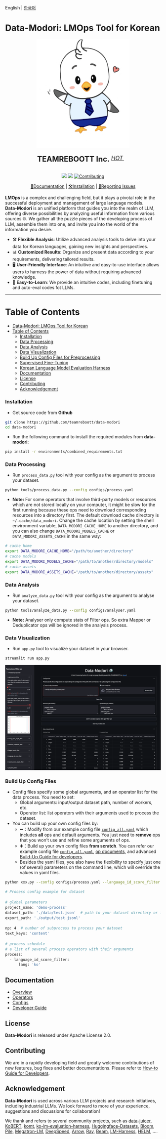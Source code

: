 English | [한국어](README_ko.md)

# Data-Modori: LMOps Tool for Korean

<div align="center">
  <img src="https://github.com/teamreboott/data-modori/blob/main/docs/imgs/buri_heart.png?raw=true" width="300"/>
  <div>&nbsp;</div>
  <div align="center">
    <b><font size="5">TEAMREBOOTT Inc. </font></b>
    <sup>
      <a href="https://reboott.ai">
        <i><font size="4">HOT</font></i>
      </a>
    </sup>
    &nbsp;&nbsp;&nbsp;&nbsp;
  </div>
  <div>&nbsp;</div>


![](https://img.shields.io/badge/license-Apache--2.0-ff655b.svg)
![](https://img.shields.io/badge/language-Python-b44dff.svg)
[![Contributing](https://img.shields.io/badge/Contribution-welcome-5bc4ff.svg)](docs/DeveloperGuide.md)

[📘Documentation](#documentation) |
[🛠️Installation](#installation) |
[🤔Reporting Issues](https://github.com/teamreboott/data-modori/issues/new/choose)

</div>

**LMOps** is a complex and challenging field, but it plays a pivotal role in the successful deployment and management of large language models.  
**Data-Modori** is an unified platform that guides you into the realm of LLM, offering diverse possibilities by analyzing useful information from various sources 🌐. 
We gather all the puzzle pieces of the developing process of LLM, assemble them into one, and invite you into the world of the information you desire.

- 🛠️ **Flexible Analysis**: Utilize advanced analysis tools to delve into your data for Korean languages, gaining new insights and perspectives.
- 📊 **Customized Results**: Organize and present data according to your requirements, delivering tailored results.
- 🖥️ **User-Friendly Interface**: An intuitive and easy-to-use interface allows users to harness the power of data without requiring advanced knowledge.
- 🤖 **Easy-to-Learn**: We provide an intuitive codes, including finetuning and auto-eval codes fot LLMs.

----

Table of Contents
=================
- [Data-Modori: LMOps Tool for Korean](#data-modori-lmops-tool-for-korean)
- [Table of Contents](#table-of-contents)
  - [Installation](#installation)
  - [Data Processing](#data-processing)
  - [Data Analysis](#data-analysis)
  - [Data Visualization](#data-visualization)
  - [Build Up Config Files for Preprocessing](#build-up-config-files)
  - [Supervised Fine-Tuning](tools/finetuning/README.md)
  - [Korean Language Model Evaluation Harness](tools/evaluator/README.md)
  - [Documentation](#documentation)
  - [License](#license)
  - [Contributing](#contributing)
  - [Acknowledgement](#acknowledgement)

### Installation

- Get source code from **Github**
```bash
git clone https://github.com/teamreboott/data-modori
cd data-modori
```

- Run the following command to install the required modules from **data-modori**:
```bash
pip install -r environments/combined_requirements.txt
```

### Data Processing

- Run `process_data.py` tool with your config as the argument to process your dataset.

```bash
python tools/process_data.py --config configs/process.yaml
```

- **Note:** For some operators that involve third-party models or resources which are not stored locally on your computer, it might be slow for the first running because these ops need to download corresponding resources into a directory first.
The default download cache directory is `~/.cache/data_modori`. Change the cache location by setting the shell environment variable, `DATA_MODORI_CACHE_HOME` to another directory, and you can also change `DATA_MODORI_MODELS_CACHE` or `DATA_MODORI_ASSETS_CACHE` in the same way:

```bash
# cache home
export DATA_MODORI_CACHE_HOME="/path/to/another/directory"
# cache models
export DATA_MODORI_MODELS_CACHE="/path/to/another/directory/models"
# cache assets
export DATA_MODORI_ASSETS_CACHE="/path/to/another/directory/assets"
```

### Data Analysis

- Run `analyze_data.py` tool with your config as the argument to analyse your dataset.

```bash
python tools/analyze_data.py --config configs/analyser.yaml
```

- **Note:** Analyser only compute stats of Filter ops. So extra Mapper or Deduplicator ops will be ignored in the analysis process.

### Data Visualization

- Run `app.py` tool to visualize your dataset in your browser.

```bash
streamlit run app.py
```

![Example of App](docs/imgs/streamlit_ex.png "Streamlit App")


### Build Up Config Files

- Config files specify some global arguments, and an operator list for the
  data process. You need to set:
  - Global arguments: input/output dataset path, number of workers, etc.
  - Operator list: list operators with their arguments used to process the dataset.
- You can build up your own config files by:
  - ➖：Modify from our example config file [`config_all.yaml`](configs/config_all.yaml) which includes **all** ops and default
    arguments. You just need to **remove** ops that you won't use and refine
    some arguments of ops.
  - ➕：Build up your own config files **from scratch**. You can refer our
    example config file [`config_all.yaml`](configs/config_all.yaml), [op documents](docs/Operators.md), and advanced [Build-Up Guide for developers](docs/DeveloperGuide.md#build-your-own-configs).
  - Besides the yaml files, you also have the flexibility to specify just
    one (of several) parameters on the command line, which will override
    the values in yaml files.
    
```bash
python xxx.py --config configs/process.yaml --language_id_score_filter.lang=ko 
```

```bash
# Process config example for dataset

# global parameters
project_name: 'demo-process'
dataset_path: './data/test.json'  # path to your dataset directory or file
export_path: './output/test.jsonl'

np: 4  # number of subprocess to process your dataset
text_keys: 'content'

# process schedule
# a list of several process operators with their arguments
process:
  - language_id_score_filter:
      lang: 'ko'
```

## Documentation

- [Overview](README.md)
- [Operators](docs/Operators.md)
- [Configs](configs/README.md)
- [Developer Guide](docs/DeveloperGuide.md)

## License
**Data-Modori** is released under Apache License 2.0.

## Contributing
We are in a rapidly developing field and greatly welcome contributions of new 
features, bug fixes and better documentations. Please refer to [How-to Guide for Developers](docs/DeveloperGuide.md).

## Acknowledgement
**Data-Modori** is used across various LLM projects and research initiatives,
including industrial LLMs.
We look forward to more of your experience, suggestions and discussions for collaboration!

We thank and refers to several community projects, such as 
[data-juicer](https://github.com/alibaba/data-juicer), [KoBERT](https://github.com/SKTBrain/KoBERT/tree/master), [komt](https://github.com/davidkim205/komt), [ko-lm-evaluation-harness](https://github.com/Beomi/ko-lm-evaluation-harness), [Huggingface-Datasets](https://github.com/huggingface/datasets), [Bloom](https://huggingface.co/bigscience/bloom), [Pile](https://huggingface.co/datasets/EleutherAI/pile), [Megatron-LM](https://github.com/NVIDIA/Megatron-LM), [DeepSpeed](https://www.deepspeed.ai/), [Arrow](https://github.com/apache/arrow), [Ray](https://github.com/ray-project/ray), [Beam](https://github.com/apache/beam),  [LM-Harness](https://github.com/EleutherAI/lm-evaluation-harness), [HELM](https://github.com/stanford-crfm/helm), ....

